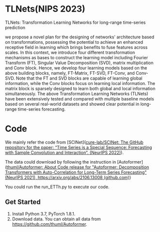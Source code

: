 # TLNets(NIPS 2023)



TLNets: Transformation Learning Networks for long-range time-series prediction

we propose a novel plan for the designing of networks' architecture based on transformations, possessing the potential to achieve an enhanced receptive field in learning which brings benefits to fuse features across scales. In this context, we introduce four different transformation mechanisms as bases to construct the learning model including Fourier Transform (FT), Singular Value Decomposition (SVD), matrix multiplication and Conv block. Hence, we develop four learning models based on the above building blocks, namely, FT-Matrix, FT-SVD, FT-Conv, and Conv-SVD. Note that the FT and SVD blocks are capable of learning global information, while the Conv blocks focus on learning local information. The matrix block is sparsely designed to learn both global and local information simultaneously. The above Transformation Learning Networks (TLNets) have been extensively tested and compared with multiple baseline models based on several real-world datasets and showed clear potential in long-range time-series forecasting.


# Code
We mainly refer the code from [SCINet]([cure-lab/SCINet: The GitHub repository for the paper: “Time Series is a Special Sequence: Forecasting with Sample Convolution and Interaction“. (NeurIPS 2022)](https://github.com/cure-lab/SCINet)).

The data could download by following the instruction in [Autoformer]([thuml/Autoformer: About Code release for "Autoformer: Decomposition Transformers with Auto-Correlation for Long-Term Series Forecasting" (NeurIPS 2021), https://arxiv.org/abs/2106.13008 (github.com)](https://github.com/thuml/Autoformer))

You could run the run_ETTh.py to execute our code.

## Get Started

1. Install Python 3.7, PyTorch 1.8.1.
2. Download data. You can obtain all data from https://github.com/thuml/Autoformer.

